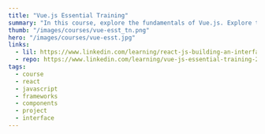 ```yaml
---
title: "Vue.js Essential Training"
summary: "In this course, explore the fundamentals of Vue.js. Explore the core library and learn how to make the most of templates, classes, objects, arrays, styles, modules, and more. You'll learn using codepen as well as "
thumb: "/images/courses/vue-esst_tn.png"
hero: "/images/courses/vue-esst.jpg"
links:
  - lil: https://www.linkedin.com/learning/react-js-building-an-interface-2
  - repo: https://www.linkedin.com/learning/vue-js-essential-training-2
tags:
  - course
  - react
  - javascript
  - frameworks
  - components
  - project
  - interface
---
```

